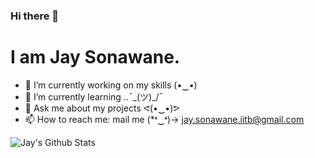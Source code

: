 ### Hi there 👋

<!--
**jayson-310801/jayson-310801** is a ✨ _special_ ✨ repository because its `README.md` (this file) appears on your GitHub profile.
- 😄 Pronouns: ...
- ⚡ Fun fact: ...
<img src="https://github-readme-stats.vercel.app/api?username=jayson-310801&&show_icons=trueicon_color=bb2acf&text_color=ffffff&bg_color=242424%22%20width=%22100%"/>
<img src="https://github-readme-stats.vercel.app/api?username=jayson-310801&&show_icons=trueicon_color=007fff&text_color=ffffff&bg_color=1B1E23" width="90%"/>

-->
# I am Jay Sonawane.
- 🔭 I’m currently working on my skills (•‿•)  
- 🌱 I’m currently learning ..¯\_(ツ)_/¯    
- 💬 Ask me about my projects   ᕙ(•‿•)ᕗ  
- 📫 How to reach me: mail me    (*❛‿❛)→ jay.sonawane.iitb@gmail.com    


![Jay's Github Stats](https://github-readme-stats.vercel.app/api?username=jayson-310801&show_icons=true&theme=dark)
